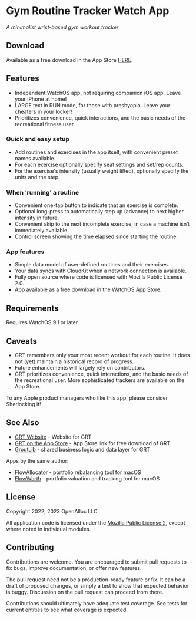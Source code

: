 # Gym Routine Tracker Watch App

_A minimalist wrist-based gym workout tracker_

## Download

Available as a free download in the App Store [HERE](https://apps.apple.com/us/app/gym-routine-tracker/id6444747204).

## Features

- Independent WatchOS app, not requiring companion iOS app. Leave your iPhone at home!
- LARGE text in RUN mode, for those with presbyopia. Leave your cheaters in your locker!
- Prioritizes convenience, quick interactions, and the basic needs of the recreational fitness user.

### Quick and easy setup

- Add routines and exercises in the app itself, with convenient preset names available.
- For each exercise optionally specify seat settings and set/rep counts. 
- For the exercise's intensity (usually weight lifted), optionally specify the units and the step.

### When ‘running’ a routine

- Convenient one-tap button to indicate that an exercise is complete.
- Optional long-press to automatically step up (advance) to next higher intensity in future.
- Convenient skip to the next incomplete exercise, in case a machine isn’t immediately available.
- Control screen showing the time elapsed since starting the routine.

### App features

- Simple data model of user-defined routines and their exercises.
- Your data syncs with CloudKit when a network connection is available.
- Fully open source where code is licensed with Mozilla Public License 2.0.
- App available as a free download in the WatchOS App Store. 

## Requirements

Requires WatchOS 9.1 or later

## Caveats

- GRT remembers only your most recent workout for each routine. It does not (yet) maintain a historical record of progress.
- Future enhancements will largely rely on contributors.
- GRT prioritizes convenience, quick interactions, and the basic needs of the recreational user. More sophisticated trackers are available on the App Store.

To any Apple product managers who like this app, please consider Sherlocking it!

## See Also

* [GRT Website](https://gym-routine-tracker.github.io) - Website for GRT
* [GRT on the App Store](https://apps.apple.com/us/app/gym-routine-tracker/id6444747204) - App Store link for free download of GRT
* [GroutLib](https://github.com/gym-routine-tracker/GroutLib) - shared business logic and data layer for GRT

Apps by the same author:

* [FlowAllocator](https://openalloc.github.io/FlowAllocator/index.html) - portfolio rebalancing tool for macOS
* [FlowWorth](https://openalloc.github.io/FlowWorth/index.html) - portfolio valuation and tracking tool for macOS

## License

Copyright 2022, 2023 OpenAlloc LLC

All application code is licensed under the [Mozilla Public License 2](https://www.mozilla.org/en-US/MPL/2.0/), except where noted in individual modules.

## Contributing

Contributions are welcome. You are encouraged to submit pull requests to fix bugs, improve documentation, or offer new features. 

The pull request need not be a production-ready feature or fix. It can be a draft of proposed changes, or simply a test to show that expected behavior is buggy. Discussion on the pull request can proceed from there.

Contributions should ultimately have adequate test coverage. See tests for current entities to see what coverage is expected.
